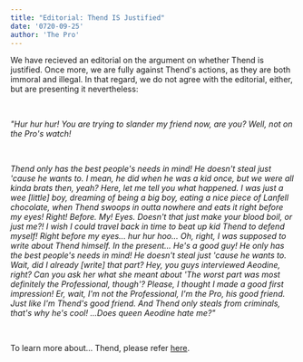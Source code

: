 ```yaml
---
title: "Editorial: Thend IS Justified"
date: '0720-09-25'
author: 'The Pro'
---
```


We have recieved an editorial on the argument on whether Thend is justified. Once more, we are fully against Thend's actions, as they are both immoral and illegal. In that regard, we do not agree with the editorial, either, but are presenting it nevertheless:

‎

*"Hur hur hur! You are trying to slander my friend now, are you? Well, not on the Pro's watch!*

‎

*Thend only has the best people's needs in mind! He doesn't steal just 'cause he wants to. I mean, he did when he was a kid once, but we were all kinda brats then, yeah? Here, let me tell you what happened. I was just a wee [little] boy, dreaming of being a big boy, eating a nice piece of Lanfell chocolate, when Thend swoops in outta nowhere and eats it right before my eyes! Right! Before. My! Eyes. Doesn't that just make your blood boil, or just me?! I wish I could travel back in time to beat up kid Thend to defend myself! Right before my eyes... hur hur hoo... Oh, right, I was supposed to write about Thend himself. In the present... He's a good guy! He only has the best people's needs in mind! He doesn't steal just 'cause he wants to. Wait, did I already [write] that part? Hey, you guys interviewed Aeodine, right? Can you ask her what she meant about 'The worst part was most definitely the Professional, though'? Please, I thought I made a good first impression! Er, wait, I'm not the Professional, I'm the Pro, his good friend. Just like I'm Thend's good friend. And Thend only steals from criminals, that's why he's cool! ...Does queen Aeodine hate me?"*

‎

To learn more about... Thend, please refer [here](is-thend-justified "Is Thend Justified?").

‎

